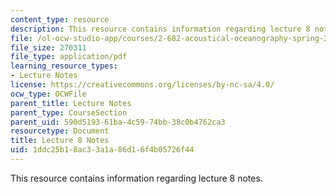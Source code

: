 ```yaml
---
content_type: resource
description: This resource contains information regarding lecture 8 notes.
file: /ol-ocw-studio-app/courses/2-682-acoustical-oceanography-spring-2012/1ddc25b18ac33a1a86d16f4b05726f44_MIT2_682S12_lec08.pdf
file_size: 270311
file_type: application/pdf
learning_resource_types:
- Lecture Notes
license: https://creativecommons.org/licenses/by-nc-sa/4.0/
ocw_type: OCWFile
parent_title: Lecture Notes
parent_type: CourseSection
parent_uid: 590d5193-61ba-4c59-74bb-38c0b4762ca3
resourcetype: Document
title: Lecture 8 Notes
uid: 1ddc25b1-8ac3-3a1a-86d1-6f4b05726f44
---
```

This resource contains information regarding lecture 8 notes.